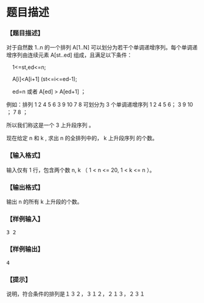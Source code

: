 # 题目描述


<h3>
【题目描述】
</h3>
<p>
对于自然数 1..n 的一个排列 A[1..N] 可以划分为若干个单调递增序列。每个单调递增序列由连续元素 A[st..ed] 组成，且满足以下条件：
</p>
<p>
    1&lt;=st,ed&lt;=n;
</p>
<p>
    A[i]&lt;A[i+1] (st&lt;=i&lt;=ed-1);
</p>
<p>
    ed=n 或者 A[ed] &gt; A[ed+1] ；
</p>
<p>
例如：排列 1 2 4 5 6 3 9 10 7 8 可划分为 3 个单调递增序列 1 2 4 5 6； 3 9 10 ； 7 8 ；
</p>
<p>
所以我们称这是一个 3 上升段序列 。
</p>
<p>
现在给定 n 和 k , 求出 n 的全排列中的， k 上升段序列 的个数。
</p>
<h3>
【输入格式】
</h3>
<p>
输入仅有 1 行，包含两个数 n, k （ 1 &lt; n &lt;= 20, 1 &lt; k &lt;= n ）。
</p>
<h3>
【输出格式】
</h3>
<p>
输出 n 的所有 k 上升段的个数。
</p>
<h3>
【样例输入】
</h3>
<pre>3 2
</pre>
<h3>
【样例输出】
</h3>
<pre>4
</pre>
<h3>
【提示】
</h3>
<p>
说明，符合条件的排列是１３２，３１２，２１３，２３１
</p>

